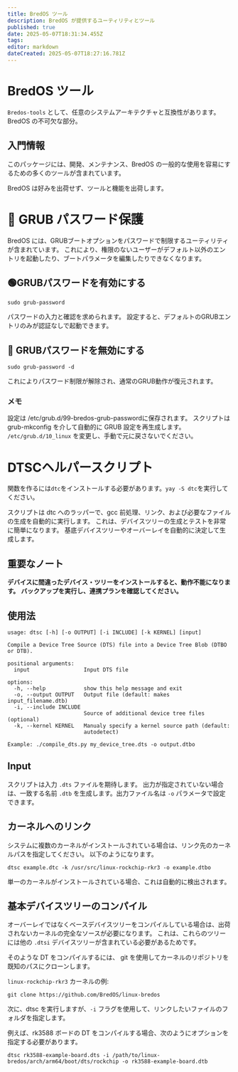 ```yaml
---
title: BredOS ツール
description: BredOS が提供するユーティリティとツール
published: true
date: 2025-05-07T18:31:34.455Z
tags:
editor: markdown
dateCreated: 2025-05-07T18:27:16.781Z
---
```


# BredOS ツール

`Bredos-tools` として、任意のシステムアーキテクチャと互換性があります。
BredOS の不可欠な部分。

## 入門情報

このパッケージには、開発、メンテナンス、BredOS の一般的な使用を容易にするための多くのツールが含まれています。

BredOS は好みを出荷せず、ツールと機能を出荷します。

# 🔐 GRUB パスワード保護

BredOS には、GRUBブートオプションをパスワードで制限するユーティリティが含まれています。
これにより、権限のないユーザーがデフォルト以外のエントリを起動したり、ブートパラメータを編集したりできなくなります。

## 🟢GRUBパスワードを有効にする

```
sudo grub-password
```

パスワードの入力と確認を求められます。
設定すると、デフォルトのGRUBエントリのみが認証なしで起動できます。

## 🔴 GRUBパスワードを無効にする

```
sudo grub-password -d
```

これによりパスワード制限が解除され、通常のGRUB動作が復元されます。

### メモ

設定は /etc/grub.d/99-bredos-grub-passwordに保存されます。
スクリプトはgrub-mkconfig を介して自動的に GRUB 設定を再生成します。
`/etc/grub.d/10_linux` を変更し、手動で元に戻さないでください。

# DTSCヘルパースクリプト

関数を作るには`dtc`をインストールする必要があります。`yay -S dtc`を実行してください。

スクリプトは dtc へのラッパーで、gcc 前処理、リンク、および必要なファイルの生成を自動的に実行します。
これは、デバイスツリーの生成とテストを非常に簡単になります。
基底デバイスツリーやオーバーレイを自動的に決定して生成します。

## 重要なノート

**デバイスに間違ったデバイス・ツリーをインストールすると、動作不能になります。**
**バックアップを実行し、連携プランを確認してください。**

## 使用法

```
usage: dtsc [-h] [-o OUTPUT] [-i INCLUDE] [-k KERNEL] [input]

Compile a Device Tree Source (DTS) file into a Device Tree Blob (DTBO or DTB).

positional arguments:
  input                 Input DTS file

options:
  -h, --help            show this help message and exit
  -o, --output OUTPUT   Output file (default: makes input_filename.dtb)
  -i, --include INCLUDE
                        Source of additional device tree files (optional)
  -k, --kernel KERNEL   Manualy specify a kernel source path (default:
                        autodetect)

Example: ./compile_dts.py my_device_tree.dts -o output.dtbo
```

## Input

スクリプトは入力 `.dts` ファイルを期待します。 出力が指定されていない場合は、一致する名前 `.dtb`
を生成します。出力ファイル名は `-o` パラメータで設定できます。

## カーネルへのリンク

システムに複数のカーネルがインストールされている場合は、リンク先のカーネルパスを指定してください。
以下のようになります。

```
dtsc example.dtc -k /usr/src/linux-rockchip-rkr3 -o example.dtbo
```

単一のカーネルがインストールされている場合、これは自動的に検出されます。

## 基本デバイスツリーのコンパイル

オーバーレイではなくベースデバイスツリーをコンパイルしている場合は、出荷されないカーネルの完全なソースが必要になります。
これは、これらのツリーには他の `.dtsi` デバイスツリーが含まれている必要があるためです。

そのような DT をコンパイルするには、 git を使用してカーネルのリポジトリを既知のパスにクローンします。

`linux-rockchip-rkr3` カーネルの例:

```
git clone https://github.com/BredOS/linux-bredos
```

次に、dtsc を実行しますが、`-i` フラグを使用して、リンクしたいファイルのフォルダを指定します。

例えば、rk3588 ボードの DT をコンパイルする場合、次のようにオプションを指定する必要があります。

```
dtsc rk3588-example-board.dts -i /path/to/linux-bredos/arch/arm64/boot/dts/rockchip -o rk3588-example-board.dtb
```